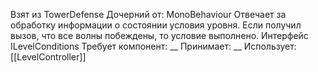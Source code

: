 Взят из TowerDefense
Дочерний от: MonoBehaviour
Отвечает за обработку информации о состоянии условия уровня. Если получил вызов, что все волны побеждены, то условие выполнено. Интерфейс ILevelConditions
Требует компонент: __
Принимает: __
Использует: [[LevelController]]